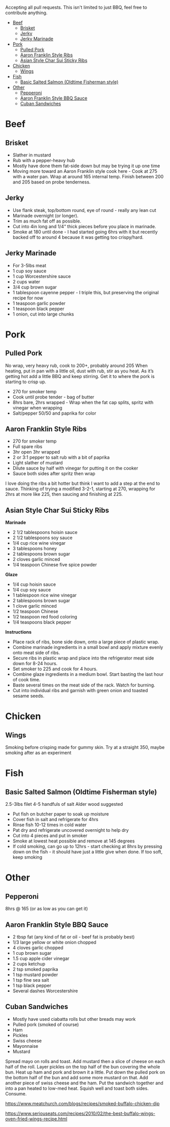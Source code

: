 Accepting all pull requests. This isn't limited to just BBQ, feel free to contribute anything.

<!--ts-->
* [Beef](#beef)
   * [Brisket](#brisket)
   * [Jerky](#jerky)
   * [Jerky Marinade](#jerky-marinade)
* [Pork](#pork)
   * [Pulled Pork](#pulled-pork)
   * [Aaron Franklin Style Ribs](#aaron-franklin-style-ribs)
   * [Asian Style Char Sui Sticky Ribs](#asian-style-char-sui-sticky-ribs)
* [Chicken](#chicken)
   * [Wings](#wings)
* [Fish](#fish)
   * [Basic Salted Salmon (Oldtime Fisherman style)](#basic-salted-salmon-oldtime-fisherman-style)
* [Other](#other)
   * [Pepperoni](#pepperoni)
   * [Aaron Franklin Style BBQ Sauce](#aaron-franklin-style-bbq-sauce)
   * [Cuban Sandwiches](#cuban-sandwiches)

<!-- Added by: runner, at: Sun Jul  4 23:03:24 UTC 2021 -->

<!--te-->

# Beef
## Brisket
* Slather in mustard
* Rub with a pepper-heavy hub
* Mostly have done them fat-side down but may be trying it up one time
* Moving more toward an Aaron Franklin style cook here - Cook at 275 with a water pan. Wrap at around 165 internal temp. 
Finish between 200 and 205 based on probe tenderness.

## Jerky
* Use flank steak, top/bottom round, eye of round - really any lean cut
* Marinade overnight (or longer).
* Trim as much fat off as possible. 
* Cut into 4in long and 1/4“ thick pieces before you place in marinade. 
* Smoke at 180 until done - I had started going 6hrs with it but recently backed off to around 4 because it was getting too crispy/hard.

## Jerky Marinade 
* For 3-5lbs meat
* 1 cup soy sauce
* 1 cup Worcestershire sauce
* 2 cups water
* 3/4 cup brown sugar
* 1 tablespoon cayenne pepper - I triple this, but preserving the original recipe for now
* 1 teaspoon garlic powder
* 1 teaspoon black pepper
* 1 onion, cut into large chunks

# Pork
## Pulled Pork
No wrap, very heavy rub, cook to 200+, probably around 205
When heating, put in pan with a little oil, dust with rub, stir as you heat. As it’s getting hot add a little BBQ and 
keep stirring. Get it to where the pork is starting to crisp up.

* 270 for smoker temp
* Cook until probe tender - bag of butter
* 8hrs bare, 2hrs wrapped - Wrap when the fat cap splits, spritz with vinegar when wrapping
* Salt/pepper 50/50 and paprika for color

## Aaron Franklin Style Ribs
* 270 for smoker temp
* Full spare ribs
* 3hr open 3hr wrapped
* 2 or 3:1 pepper to salt rub with a bit of paprika
* Light slather of mustard
* Dilute sauce by half with vinegar for putting it on the cooker
* Sauce both sides after spritz then wrap

I love doing the ribs a bit hotter but think I want to add a step at the end to sauce. Thinking of trying a modified 
3-2-1, starting at 270, wrapping for 2hrs at more like 225, then saucing and finishing at 225. 

## Asian Style Char Sui Sticky Ribs
**Marinade**
* 2 1/2 tablespoons hoisin sauce
* 2 1/2 tablespoons soy sauce
* 1/4 cup rice wine vinegar
* 3 tablespoons honey
* 2 tablespoons brown sugar
* 2 cloves garlic minced
* 1/4 teaspoon Chinese five spice powder

**Glaze**
* 1/4 cup hoisin sauce
* 1/4 cup soy sauce
* 1 tablespoon rice wine vinegar
* 2 tablespoons brown sugar
* 1 clove garlic minced
* 1/2 teaspoon Chinese
* 1/2 teaspoon red food coloring
* 1/4 teaspoons black pepper

**Instructions**
* Place rack of ribs, bone side down, onto a large piece of plastic wrap.
* Combine marinade ingredients in a small bowl and apply mixture evenly onto meat side of ribs.
* Secure ribs in plastic wrap and place into the refrigerator meat side down for 8-24 hours.
* Set smoker to 225 and cook for 4 hours.
* Combine glaze ingredients in a medium bowl. Start basting the last hour  of cook time.
* Baste several times on the meat side of the rack. Watch for burning.
* Cut into individual ribs and garnish with green onion and toasted sesame seeds. 

# Chicken 
## Wings
Smoking before crisping made for gummy skin. Try at a straight 350, maybe smoking after as an experiment


# Fish
## Basic Salted Salmon (Oldtime Fisherman style)
2.5-3lbs filet
4-5 handfuls of salt
Alder wood suggested
* Put fish on butcher paper to soak up moisture
* Cover fish in salt and refrigerate for 4hrs
* Rinse fish 10-12 times in cold water
* Pat dry and refrigerate uncovered overnight to help dry
* Cut into 4 pieces and put in smoker
* Smoke at lowest heat possible and remove at 145 degrees
* If cold smoking, can go up to 12hrs - start checking at 8hrs by pressing down on the fish - it should have just a 
  little give when done. If too soft, keep smoking

# Other

## Pepperoni
8hrs @ 165 (or as low as you can get it)

## Aaron Franklin Style BBQ Sauce
* 2 tbsp fat (any kind of fat or oil - beef fat is probably best)
* 1/3 large yellow or white onion chopped
* 4 cloves garlic chopped
* 1 cup brown sugar
* 1.5 cup apple cider vinegar
* 2 cups ketchup
* 2 tsp smoked paprika 
* 1 tsp mustard powder
* 1 tsp fine sea salt
* 1 tsp black pepper
* Several dashes Worcestershire 


## Cuban Sandwiches
* Mostly have used ciabatta rolls but other breads may work
* Pulled pork (smoked of course)
* Ham
* Pickles
* Swiss cheese
* Mayonnaise
* Mustard

Spread mayo on rolls and toast. Add mustard then a slice of cheese on each half of the roll. Layer pickles on the top 
half of the bun covering the whole bun. Heat up ham and pork and brown it a little. Put down the pulled pork on the 
bottom half of the bun and add some more mustard on that. Add another piece of swiss cheese and the ham. Put the 
sandwich together and into a pan heated to low-med heat. Squish well and toast both sides. Consume. 

https://www.meatchurch.com/blogs/recipes/smoked-buffalo-chicken-dip



https://www.seriouseats.com/recipes/2010/02/the-best-buffalo-wings-oven-fried-wings-recipe.html

